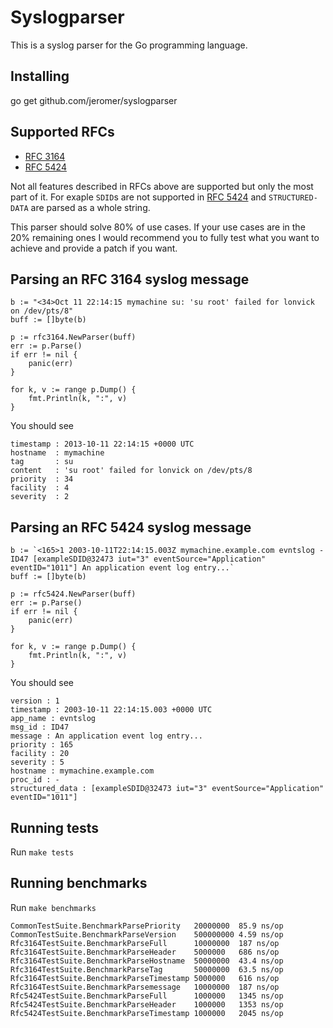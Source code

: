 Syslogparser
============

This is a syslog parser for the Go programming language.

Installing
----------

go get github.com/jeromer/syslogparser

Supported RFCs
--------------

- [RFC 3164][RFC 3164]
- [RFC 5424][RFC 5424]

Not all features described in RFCs above are supported but only the most
part of it. For exaple `SDID`s are not supported in [RFC 5424][RFC 5424] and
`STRUCTURED-DATA` are parsed as a whole string.

This parser should solve 80% of use cases. If your use cases are in the
20% remaining ones I would recommend you to fully test what you want to
achieve and provide a patch if you want.

Parsing an RFC 3164 syslog message
----------------------------------

	b := "<34>Oct 11 22:14:15 mymachine su: 'su root' failed for lonvick on /dev/pts/8"
	buff := []byte(b)

	p := rfc3164.NewParser(buff)
	err := p.Parse()
	if err != nil {
		panic(err)
	}

	for k, v := range p.Dump() {
		fmt.Println(k, ":", v)
	}

You should see

    timestamp : 2013-10-11 22:14:15 +0000 UTC
    hostname  : mymachine
    tag       : su
    content   : 'su root' failed for lonvick on /dev/pts/8
    priority  : 34
    facility  : 4
    severity  : 2

Parsing an RFC 5424 syslog message
----------------------------------

	b := `<165>1 2003-10-11T22:14:15.003Z mymachine.example.com evntslog - ID47 [exampleSDID@32473 iut="3" eventSource="Application" eventID="1011"] An application event log entry...`
	buff := []byte(b)

	p := rfc5424.NewParser(buff)
	err := p.Parse()
	if err != nil {
		panic(err)
	}

	for k, v := range p.Dump() {
		fmt.Println(k, ":", v)
	}

You should see

    version : 1
    timestamp : 2003-10-11 22:14:15.003 +0000 UTC
    app_name : evntslog
    msg_id : ID47
    message : An application event log entry...
    priority : 165
    facility : 20
    severity : 5
    hostname : mymachine.example.com
    proc_id : -
    structured_data : [exampleSDID@32473 iut="3" eventSource="Application" eventID="1011"]

Running tests
-------------

Run `make tests`

Running benchmarks
------------------

Run `make benchmarks`

    CommonTestSuite.BenchmarkParsePriority   20000000  85.9 ns/op
    CommonTestSuite.BenchmarkParseVersion    500000000 4.59 ns/op
    Rfc3164TestSuite.BenchmarkParseFull      10000000  187 ns/op
    Rfc3164TestSuite.BenchmarkParseHeader    5000000   686 ns/op
    Rfc3164TestSuite.BenchmarkParseHostname  50000000  43.4 ns/op
    Rfc3164TestSuite.BenchmarkParseTag       50000000  63.5 ns/op
    Rfc3164TestSuite.BenchmarkParseTimestamp 5000000   616 ns/op
    Rfc3164TestSuite.BenchmarkParsemessage   10000000  187 ns/op
    Rfc5424TestSuite.BenchmarkParseFull      1000000   1345 ns/op
    Rfc5424TestSuite.BenchmarkParseHeader    1000000   1353 ns/op
    Rfc5424TestSuite.BenchmarkParseTimestamp 1000000   2045 ns/op

[RFC 5424]: https://tools.ietf.org/html/rfc5424
[RFC 3164]: https://tools.ietf.org/html/rfc3164
